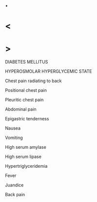 # .

# <

# >

DIABETES MELLITUS

HYPEROSMOLAR HYPERGLYCEMIC STATE

Chest pain radiating to back

Positional chest pain

Pleuritic chest pain

Abdominal pain

Epigastric tenderness

Nausea

Vomiting

High serum amylase

High serum lipase

Hypertriglyceridemia

Fever

Juandice

Back pain
